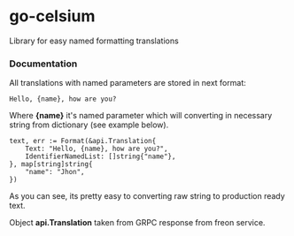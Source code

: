 # go-celsium
Library for easy named formatting translations

### Documentation

All translations with named parameters are stored in next format:

`Hello, {name}, how are you?`

Where **{name}** it's named parameter which will converting in necessary string from dictionary (see example below).

```	
text, err := Format(&api.Translation{
    Text: "Hello, {name}, how are you?",
    IdentifierNamedList: []string{"name"},
}, map[string]string{
    "name": "Jhon",
})
```

As you can see, its pretty easy to converting raw string to production ready text.

Object **api.Translation** taken from GRPC response from freon service.
